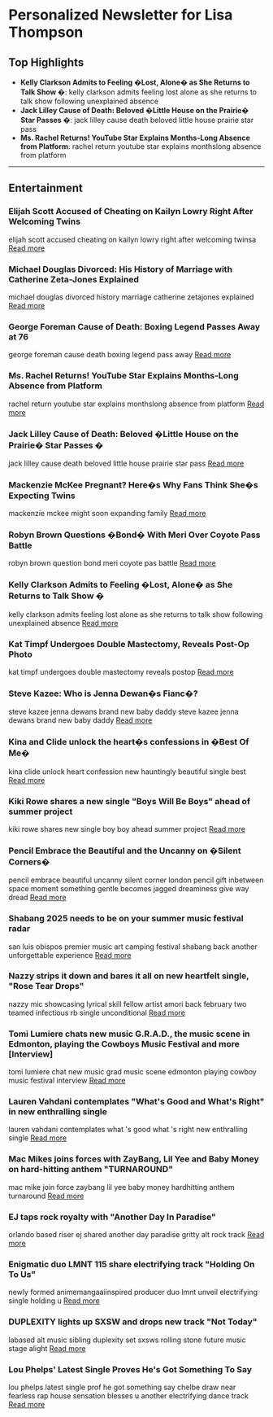# Personalized Newsletter for Lisa Thompson

## Top Highlights
- **Kelly Clarkson Admits to Feeling �Lost, Alone� as She Returns to Talk Show �**: kelly clarkson admits feeling lost alone as she returns to talk show following unexplained absence
- **Jack Lilley Cause of Death: Beloved �Little House on the Prairie� Star Passes �**: jack lilley cause death beloved little house prairie star pass
- **Ms. Rachel Returns! YouTube Star Explains Months-Long Absence from Platform**: rachel return youtube star explains monthslong absence from platform

---

## Entertainment
### Elijah Scott Accused of Cheating on Kailyn Lowry Right After Welcoming Twins
elijah scott accused cheating on kailyn lowry right after welcoming twinsa
[Read more](https://www.thehollywoodgossip.com/2025/03/elijah-scott-accused-of-cheating-on-kailyn-lowry-right-after-welcoming-twins/)

### Michael Douglas Divorced: His History of Marriage with Catherine Zeta-Jones Explained
michael douglas divorced history marriage catherine zetajones explained
[Read more](https://www.thehollywoodgossip.com/2025/03/michael-douglas-divorce-marriage-catherine-zeta-jones/)

### George Foreman Cause of Death: Boxing Legend Passes Away at 76
george foreman cause death boxing legend pass away
[Read more](https://www.thehollywoodgossip.com/2025/03/george-foreman-cause-of-death-boxing-legend-passes-away-at-76/)

### Ms. Rachel Returns! YouTube Star Explains Months-Long Absence from Platform
rachel return youtube star explains monthslong absence from platform
[Read more](https://www.thehollywoodgossip.com/2025/03/ms-rachel-returns-youtube-star-explains-months-long-absence-from-platform/)

### Jack Lilley Cause of Death: Beloved �Little House on the Prairie� Star Passes �
jack lilley cause death beloved little house prairie star pass
[Read more](https://www.thehollywoodgossip.com/2025/03/jack-lilley-cause-of-death-beloved-little-house-on-the-prairie-star-passes-away/)

### Mackenzie McKee Pregnant? Here�s Why Fans Think She�s Expecting Twins
mackenzie mckee might soon expanding family
[Read more](https://www.thehollywoodgossip.com/2025/03/mackenzie-mckee-pregnant-twins/)

### Robyn Brown Questions �Bond� With Meri Over Coyote Pass Battle
robyn brown question bond meri coyote pas battle
[Read more](https://www.thehollywoodgossip.com/2025/03/robyn-brown-questions-meri-sister-wives-trailer/)

### Kelly Clarkson Admits to Feeling �Lost, Alone� as She Returns to Talk Show �
kelly clarkson admits feeling lost alone as she returns to talk show following unexplained absence
[Read more](https://www.thehollywoodgossip.com/2025/03/kelly-clarkson-admits-to-feeling-lost-alone-as-she-returns-to-talk-show-following-unexplained-absence/)

### Kat Timpf Undergoes Double Mastectomy, Reveals Post-Op Photo
kat timpf undergoes double mastectomy reveals postop
[Read more](https://www.thehollywoodgossip.com/2025/03/kat-timpf-undergoes-double-mastectomy-reveals-post-op-photo/)

### Steve Kazee: Who is Jenna Dewan�s Fianc�?
steve kazee jenna dewans brand new baby daddy steve kazee jenna dewans brand new baby daddy
[Read more](https://www.thehollywoodgossip.com/2025/03/steve-kazee-who-is-jenna-dewans-brand-new-baby-daddy/)

### Kina and Clide unlock the heart�s confessions in �Best Of Me�
kina clide unlock heart confession new hauntingly beautiful single best
[Read more](https://earmilk.com/2025/03/22/kina-and-clide-unlock-the-hearts-confessions-in-best-of-me/)

### Kiki Rowe shares a new single "Boys Will Be Boys" ahead of summer project
kiki rowe shares new single boy boy ahead summer project
[Read more](https://earmilk.com/2025/03/22/kiki-rowe-shares-a-new-single-boys-will-be-boys-ahead-of-summer-project/)

### Pencil Embrace the Beautiful and the Uncanny on �Silent Corners�
pencil embrace beautiful uncanny silent corner london pencil gift inbetween space moment something gentle becomes jagged dreaminess give way dread
[Read more](https://earmilk.com/2025/03/21/pencil-embrace-the-beautiful-and-the-uncanny-on-silent-corners/)

### Shabang 2025 needs to be on your summer music festival radar
san luis obispos premier music art camping festival shabang back another unforgettable experience
[Read more](https://earmilk.com/2025/03/21/shabang-2025-needs-to-be-on-your-summer-music-festival-radar/)

### Nazzy strips it down and bares it all on new heartfelt single, "Rose Tear Drops"
nazzy mic showcasing lyrical skill fellow artist amori back february two teamed infectious rb single unconditional
[Read more](https://earmilk.com/2025/03/21/nazzy-strips-it-down-and-bares-it-all-on-new-heartfelt-single-rose-tear-drop/)

### Tomi Lumiere chats new music G.R.A.D., the music scene in Edmonton, playing the Cowboys Music Festival and more [Interview]
tomi lumiere chat new music grad music scene edmonton playing cowboy music festival interview
[Read more](https://earmilk.com/2025/03/21/tomi-lumiere-chats-new-music-g-r-a-d-the-music-scene-in-edmonton-playing-the-cowboys-music-festival-and-more-interview/)

### Lauren Vahdani contemplates "What's Good and What's Right" in new enthralling single
lauren vahdani contemplates what 's good what 's right new enthralling single
[Read more](https://earmilk.com/2025/03/21/lauren-vahdani-contemplates-whats-good-and-whats-right-in-new-enthralling-single/)

### Mac Mikes joins forces with ZayBang, Lil Yee and Baby Money on hard-hitting anthem "TURNAROUND"
mac mike join force zaybang lil yee baby money hardhitting anthem turnaround
[Read more](https://earmilk.com/2025/03/21/mac-mikes-joins-forces-with-zaybang-lil-yee-and-baby-money-on-hard-hitting-anthem-turnaround/)

### EJ taps rock royalty with "Another Day In Paradise"
orlando based riser ej shared another day paradise gritty alt rock track
[Read more](https://earmilk.com/2025/03/21/ej-taps-rock-royalty-with-another-day-in-paradise/)

### Enigmatic duo LMNT 115 share electrifying track "Holding On To Us"
newly formed animemangaaiinspired producer duo lmnt unveil electrifying single holding u
[Read more](https://earmilk.com/2025/03/21/enigmatic-duo-lmnt-115-share-electrifying-track-holding-on-to-us/)

### DUPLEXITY lights up SXSW and drops new track "Not Today"
labased alt music sibling duplexity set sxsws rolling stone future music stage alight
[Read more](https://earmilk.com/2025/03/21/duplexity-lights-up-sxsw-and-drops-new-track-not-today/)

### Lou Phelps' Latest Single Proves He's Got Something To Say
lou phelps latest single prof he got something say chelbe draw near fearless rap house sensation blesses u another electrifying dance track
[Read more](https://earmilk.com/2025/03/21/lou-phelps-latest-single-proves-hes-got-something-to-say/)


